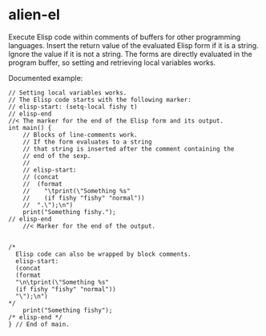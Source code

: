 # alien-el
Execute Elisp code within comments of buffers for other programming languages.
Insert the return value of the evaluated Elisp form if it is a string.
Ignore the value if it is not a string.
The forms are directly evaluated in the program buffer, so setting and retrieving
local variables works.

Documented example:

```lang-cpp
// Setting local variables works.
// The Elisp code starts with the following marker:
// elisp-start: (setq-local fishy t)
// elisp-end
//< The marker for the end of the Elisp form and its output.
int main() {
	// Blocks of line-comments work.
	// If the form evaluates to a string
	// that string is inserted after the comment containing the
	// end of the sexp.
	//
	// elisp-start:
	// (concat
	//  (format
	//    "\tprint(\"Something %s"
	//    (if fishy "fishy" "normal"))
	//  ".\");\n")
	print("Something fishy.");
// elisp-end
	//< Marker for the end of the output.


/*
  Elisp code can also be wrapped by block comments.
  elisp-start:
  (concat
  (format
  "\n\tprint(\"Something %s"
  (if fishy "fishy" "normal"))
  "\");\n")
*/
	print("Something fishy");
/* elisp-end */
} // End of main.
```

